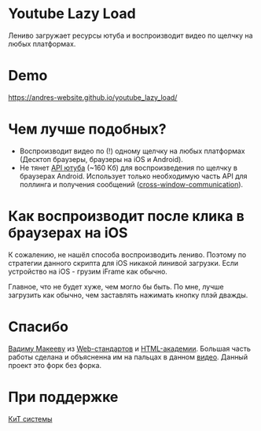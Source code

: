 # Youtube Lazy Load
Лениво загружает ресурсы ютуба и воспроизводит видео по щелчку на любых платформах.


# Demo
https://andres-website.github.io/youtube_lazy_load/


# Чем лучше подобных?
* Воспроизводит видео по (!) одному щелчку на любых платформах (Десктоп браузеры, браузеры на iOS и Android).
* Не тянет [API ютуба](https://developers.google.com/youtube/iframe_api_reference?hl=ru) (~160 Кб) для воспроизведения по щелчку в браузерах Android. Использует только необходимую часть API для поллинга и получения сообщений ([cross-window-communication](https://learn.javascript.ru/cross-window-communication)). 


# Как воспроизводит после клика в браузерах на iOS
К сожалению, не нашёл способа воспроизводить лениво. Поэтому по стратегии данного скрипта для iOS никакой линивой загрузки. Если устройство на iOS - грузим iFrame как обычно. 

Главное, что не будет хуже, чем могло бы быть. По мне, лучше загрузить как обычно, чем заставлять нажимать кнопку плэй дважды.


# Спасибо
[Вадиму Макееву](https://vk.com/pepelsbey) из [Web-стандартов](https://web-standards.ru/) и [HTML-академии](https://htmlacademy.ru/). Большая часть работы сделана и объясненна им на пальцах в данном [видео](https://youtu.be/4JS70KB9GS0). Данный проект это форк без форка.


# При поддержке
[КиТ системы](https://www.kitsystem.ru "Торгово-монтажная компания. Интернет-магазин")

